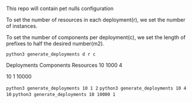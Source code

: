 This repo will contain pet nulls configuration

To set the number of resources in each deployment(r), we set the number of instances.

To set the number of components per deployment(c), we set the length of prefixes to half the desired number(m2).

``python3 generate_deployments d r c``

Deployments Components Resources
10
1000
4

10
1
10000



``python3 generate_deployments 10 1 2``
``python3 generate_deployments 10 4 10``
``python3 generate_deployments 10 10000 1``